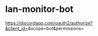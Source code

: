 # lan-monitor-bot


https://discordapp.com/oauth2/authorize?&client_id=<CLIENT ID>&scope=bot&permissions=<PERMISSIONS ID>
